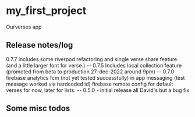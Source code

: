 # my_first_project

Ourverses app
## Release notes/log

0.7.7 includes some riverpod refactoring and single verse share feature. (and a little larger font for verse.)
-- 0.7.5 Includes local collection feature (promoted from beta to production 27-dec-2022 around 9pm)
-- 0.7.0 firebase
analytics
fcm (not yet tested successfully)
in app messaging (test message worked via hardcoded id)
firebase remote config for default verses for now, later for  lists.
-- 0.5.0 - initial release all David's but a bug fix




## Some misc todos


